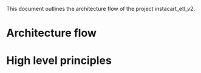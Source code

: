 This document outlines the architecture flow of the project instacart_etl_v2.

# Architecture flow

# High level principles